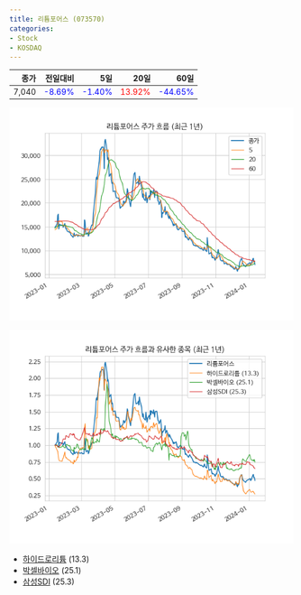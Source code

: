 ```yaml
---
title: 리튬포어스 (073570)
categories:
- Stock
- KOSDAQ
---
```


|종가|전일대비|5일|20일|60일|
|---:|-------:|--:|---:|---:|
|7,040|<span style="color: blue">-8.69%</span>|<span style="color: blue">-1.40%</span>|<span style="color: red">13.92%</span>|<span style="color: blue">-44.65%</span>|


<!-- more -->

![073570](/assets/images/stock/073570.png)

![073570](/assets/images/stock/073570_sim.png)

- [하이드로리튬](/101670/) (13.3)
- [박셀바이오](/323990/) (25.1)
- [삼성SDI](/006400/) (25.3)